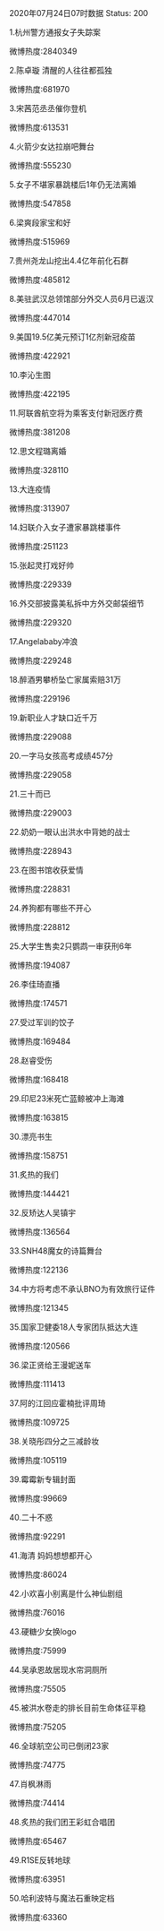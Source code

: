 2020年07月24日07时数据
Status: 200

1.杭州警方通报女子失踪案

微博热度:2840349

2.陈卓璇 清醒的人往往都孤独

微博热度:681970

3.宋茜范丞丞催你登机

微博热度:613531

4.火箭少女达拉崩吧舞台

微博热度:555230

5.女子不堪家暴跳楼后1年仍无法离婚

微博热度:547858

6.梁爽段家宝和好

微博热度:515969

7.贵州尧龙山挖出4.4亿年前化石群

微博热度:485812

8.美驻武汉总领馆部分外交人员6月已返汉

微博热度:447014

9.美国19.5亿美元预订1亿剂新冠疫苗

微博热度:422921

10.李沁生图

微博热度:422195

11.阿联酋航空将为乘客支付新冠医疗费

微博热度:381208

12.思文程璐离婚

微博热度:328110

13.大连疫情

微博热度:313907

14.妇联介入女子遭家暴跳楼事件

微博热度:251123

15.张起灵打戏好帅

微博热度:229339

16.外交部披露美私拆中方外交邮袋细节

微博热度:229320

17.Angelababy冲浪

微博热度:229248

18.醉酒男攀桥坠亡家属索赔31万

微博热度:229196

19.新职业人才缺口近千万

微博热度:229088

20.一字马女孩高考成绩457分

微博热度:229058

21.三十而已

微博热度:229003

22.奶奶一眼认出洪水中背她的战士

微博热度:228943

23.在图书馆收获爱情

微博热度:228831

24.养狗都有哪些不开心

微博热度:228812

25.大学生售卖2只鹦鹉一审获刑6年

微博热度:194087

26.李佳琦直播

微博热度:174571

27.受过军训的饺子

微博热度:169484

28.赵睿受伤

微博热度:168418

29.印尼23米死亡蓝鲸被冲上海滩

微博热度:163815

30.漂亮书生

微博热度:158751

31.炙热的我们

微博热度:144421

32.反矫达人吴镇宇

微博热度:136564

33.SNH48魔女的诗篇舞台

微博热度:122136

34.中方将考虑不承认BNO为有效旅行证件

微博热度:121345

35.国家卫健委18人专家团队抵达大连

微博热度:120566

36.梁正贤给王漫妮送车

微博热度:111413

37.阿的江回应霍楠批评周琦

微博热度:109725

38.关晓彤四分之三减龄妆

微博热度:105119

39.霉霉新专辑封面

微博热度:99669

40.二十不惑

微博热度:92291

41.海清 妈妈想想都开心

微博热度:86024

42.小欢喜小别离是什么神仙剧组

微博热度:76016

43.硬糖少女换logo

微博热度:75999

44.吴承恩故居现水帘洞厕所

微博热度:75505

45.被洪水卷走的排长目前生命体征平稳

微博热度:75205

46.全球航空公司已倒闭23家

微博热度:74775

47.肖枫淋雨

微博热度:74414

48.炙热的我们团王彩虹合唱团

微博热度:65467

49.R1SE反转地球

微博热度:63951

50.哈利波特与魔法石重映定档

微博热度:63360

